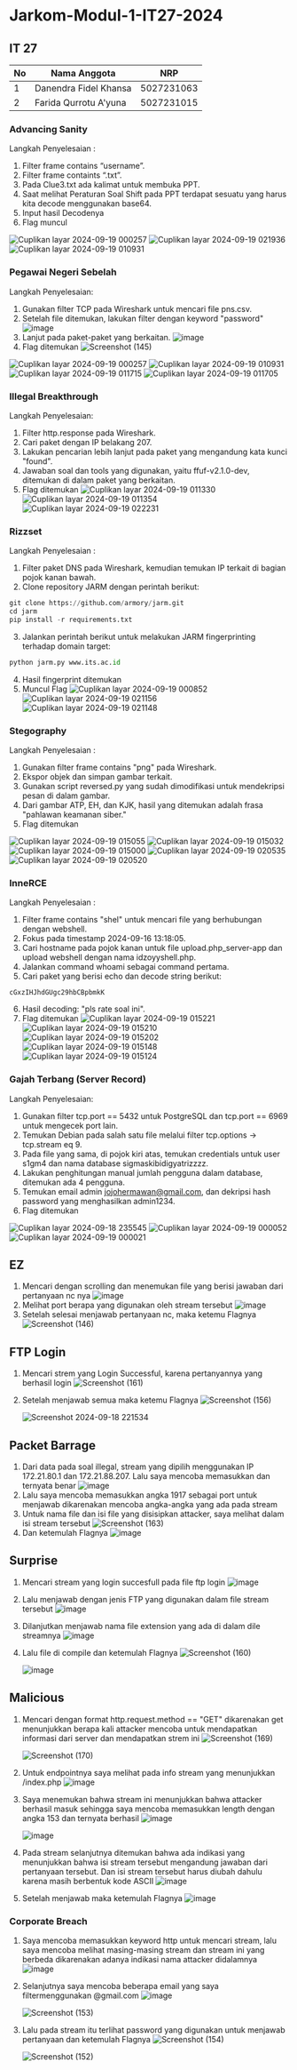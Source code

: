 # Jarkom-Modul-1-IT27-2024

## IT 27

| No  | Nama Anggota          | NRP        |
| --- | --------------------- | ---------- |
| 1   | Danendra Fidel Khansa | 5027231063 |
| 2   | Farida Qurrotu A'yuna | 5027231015 |

### Advancing Sanity

  Langkah Penyelesaian : 

  1. Filter frame contains “username”.
  2. Filter frame containts “.txt”.
  3. Pada Clue3.txt ada kalimat untuk membuka PPT.
  4. Saat melihat Peraturan Soal Shift pada PPT terdapat sesuatu yang harus kita decode menggunakan base64.
  5. Input hasil Decodenya
  6. Flag muncul

![Cuplikan layar 2024-09-19 000257](https://github.com/user-attachments/assets/0b63b5a2-da5b-47ab-81d3-3121c1689003)
![Cuplikan layar 2024-09-19 021936](https://github.com/user-attachments/assets/5bf36d7c-22ca-4f96-b48b-430ad73278da)
![Cuplikan layar 2024-09-19 010931](https://github.com/user-attachments/assets/f2f8852a-bc03-4571-a9c4-aeba84d9ffc5)

### Pegawai Negeri Sebelah

  Langkah Penyelesaian:

  1. Gunakan filter TCP pada Wireshark untuk mencari file pns.csv.
  2. Setelah file ditemukan, lakukan filter dengan keyword "password"
     ![image](https://github.com/user-attachments/assets/2b7ce85f-a6d6-4e96-9a3a-02105df6465d)
  4. Lanjut pada paket-paket yang berkaitan.
     ![image](https://github.com/user-attachments/assets/d93b4b6a-3f57-497a-98e6-aee098f5f7be)
  5. Flag ditemukan
     ![Screenshot (145)](https://github.com/user-attachments/assets/70769ff5-c9a7-4dc1-bda2-7b92d9b654ef)

![Cuplikan layar 2024-09-19 000257](https://github.com/user-attachments/assets/bb23a573-f8c8-4ce9-8835-e4b60c7ee1b7)
![Cuplikan layar 2024-09-19 010931](https://github.com/user-attachments/assets/99de537d-531c-4962-81e6-de57f0340bb8)
![Cuplikan layar 2024-09-19 011715](https://github.com/user-attachments/assets/7ec5326f-5f91-445f-96e5-61f871bbc38b)
![Cuplikan layar 2024-09-19 011705](https://github.com/user-attachments/assets/ec484556-d19e-4b33-ba41-896fd5dd4c39)

### Illegal Breakthrough

  Langkah Penyelesaian:

  1. Filter http.response pada Wireshark.
  2. Cari paket dengan IP belakang 207.
  3. Lakukan pencarian lebih lanjut pada paket yang mengandung kata kunci "found".
  4. Jawaban soal dan tools yang digunakan, yaitu ffuf-v2.1.0-dev, ditemukan di dalam paket yang berkaitan.
  5. Flag ditemukan
![Cuplikan layar 2024-09-19 011330](https://github.com/user-attachments/assets/6a94b306-b49d-451b-89cc-d11c7dc5e11c)
![Cuplikan layar 2024-09-19 011354](https://github.com/user-attachments/assets/94c02213-9108-4c7b-bd28-1b2b2dcdc226)
![Cuplikan layar 2024-09-19 022231](https://github.com/user-attachments/assets/52e585a9-02c1-44c9-b11e-16a56d4cb754)

### Rizzset

  Langkah Penyelesaian :

  1. Filter paket DNS pada Wireshark, kemudian temukan IP terkait di bagian pojok kanan bawah.
  2. Clone repository JARM dengan perintah berikut:
  ```py
  git clone https://github.com/armory/jarm.git
  cd jarm
  pip install -r requirements.txt
  ```
  3. Jalankan perintah berikut untuk melakukan JARM fingerprinting terhadap domain target:
  ```py
  python jarm.py www.its.ac.id
  ```
  4. Hasil fingerprint ditemukan
  5. Muncul Flag
![Cuplikan layar 2024-09-19 000852](https://github.com/user-attachments/assets/11956c4e-dbee-42cb-9e8d-f15a7536a2b7)
![Cuplikan layar 2024-09-19 021156](https://github.com/user-attachments/assets/2654b0f2-4fb5-4cf4-82a3-1685d6668d6e)
![Cuplikan layar 2024-09-19 021148](https://github.com/user-attachments/assets/bcb5c5d6-56e0-4c14-8a19-2fa86ea6d120)

### Stegography

   Langkah Penyelesaian :

   1. Gunakan filter frame contains "png" pada Wireshark.
   2. Ekspor objek dan simpan gambar terkait.
   3. Gunakan script reversed.py yang sudah dimodifikasi untuk mendekripsi pesan di dalam gambar.
   4. Dari gambar ATP, EH, dan KJK, hasil yang ditemukan adalah frasa "pahlawan keamanan siber."
   5. Flag ditemukan

![Cuplikan layar 2024-09-19 015055](https://github.com/user-attachments/assets/0de293fc-3c0d-40d6-b06a-3f3ae8c53ffc)
![Cuplikan layar 2024-09-19 015032](https://github.com/user-attachments/assets/7025379d-8b95-4b7b-ad35-a0569e87cb5a)
![Cuplikan layar 2024-09-19 015000](https://github.com/user-attachments/assets/3fd6471c-3214-448b-8460-cf4cf8d70749)
![Cuplikan layar 2024-09-19 020535](https://github.com/user-attachments/assets/ee5996ac-2ab1-459d-a875-b26bd96d8d4b)
![Cuplikan layar 2024-09-19 020520](https://github.com/user-attachments/assets/f48fe7aa-5814-4066-8d0b-5c1e11653d2b)


### InneRCE

  Langkah Penyelesaian :

  1. Filter frame contains "shel" untuk mencari file yang berhubungan dengan webshell.
  2. Fokus pada timestamp 2024-09-16 13:18:05.
  3. Cari hostname pada pojok kanan untuk file upload.php_server-app dan upload webshell dengan nama idzoyyshell.php.
  4. Jalankan command whoami sebagai command pertama.
  5. Cari paket yang berisi echo dan decode string berikut:
```
cGxzIHJhdGUgc29hbCBpbmkK
```
  6. Hasil decoding: "pls rate soal ini".
  7. Flag ditemukan
![Cuplikan layar 2024-09-19 015221](https://github.com/user-attachments/assets/22952d05-7848-4c43-b1a9-de2ce43358a1)
![Cuplikan layar 2024-09-19 015210](https://github.com/user-attachments/assets/b1799abf-6d15-406c-9d9c-246aa94b16b0)
![Cuplikan layar 2024-09-19 015202](https://github.com/user-attachments/assets/74d5d682-d956-4f50-a47f-3ea77c075e31)
![Cuplikan layar 2024-09-19 015148](https://github.com/user-attachments/assets/2b171bc9-fc35-4ef5-b5a3-06f805cf2d9d)
![Cuplikan layar 2024-09-19 015124](https://github.com/user-attachments/assets/b8dc091d-ca1a-42c2-b35e-0089ef7e92db)


### Gajah Terbang (Server Record)

  Langkah Penyelesaian:
  1. Gunakan filter tcp.port == 5432 untuk PostgreSQL dan tcp.port == 6969 untuk mengecek port lain.
  2. Temukan Debian pada salah satu file melalui filter tcp.options -> tcp.stream eq 9.
  3. Pada file yang sama, di pojok kiri atas, temukan credentials untuk user s1gm4 dan nama database sigmaskibidigyatrizzzz.
  4. Lakukan penghitungan manual jumlah pengguna dalam database, ditemukan ada 4 pengguna.
  5. Temukan email admin jojohermawan@gmail.com, dan dekripsi hash password yang menghasilkan admin1234.
  6. Flag ditemukan

![Cuplikan layar 2024-09-18 235545](https://github.com/user-attachments/assets/bd2102bb-19f0-4506-af77-91464f2d24c4)
![Cuplikan layar 2024-09-19 000052](https://github.com/user-attachments/assets/073ecc02-3e22-4d43-a8ca-6584eaf8bf4d)
![Cuplikan layar 2024-09-19 000021](https://github.com/user-attachments/assets/415f4457-7ea6-4c82-9077-653d021ecd48)

## EZ

1. Mencari dengan scrolling dan menemukan file yang berisi jawaban dari pertanyaan nc nya
   ![image](https://github.com/user-attachments/assets/89bf524c-52ed-47b5-9945-30cc461362b8)
2. Melihat port berapa yang digunakan oleh stream tersebut
   ![image](https://github.com/user-attachments/assets/9e3ed6a8-821b-41fa-80df-bf11652934ec)
3. Setelah selesai menjawab pertanyaan nc, maka ketemu Flagnya
   ![Screenshot (146)](https://github.com/user-attachments/assets/93664775-dec1-4db6-a97b-35efd85a8a68)

## FTP Login

1. Mencari strem yang Login Successful, karena pertanyannya yang berhasil login
   ![Screenshot (161)](https://github.com/user-attachments/assets/a387bae2-ed99-43c9-8780-18fa03522a3c)
2. Setelah menjawab semua maka ketemu Flagnya
   ![Screenshot (156)](https://github.com/user-attachments/assets/31c77d30-d760-482c-beaa-1e17f8ed1344)

    ![Screenshot 2024-09-18 221534](https://github.com/user-attachments/assets/f35700f4-f506-4570-b2f4-49be94970c1c)

## Packet Barrage

1. Dari data pada soal illegal, stream yang dipilih menggunakan IP 172.21.80.1 dan 172.21.88.207. Lalu saya mencoba memasukkan  dan ternyata benar
   ![image](https://github.com/user-attachments/assets/2240c06b-c345-48b5-832e-19a72b1963e2)
2. Lalu saya mencoba memasukkan angka 1917 sebagai port untuk menjawab dikarenakan mencoba angka-angka yang ada pada stream
3. Untuk nama file dan isi file yang disisipkan attacker, saya melihat dalam isi stream tersebut
   ![Screenshot (163)](https://github.com/user-attachments/assets/c6ec9b41-992e-42b2-a26f-e8d327949cea)
4. Dan ketemulah Flagnya
   ![image](https://github.com/user-attachments/assets/7d43236d-552e-4f7d-aefe-fd80f4d8cc3d)

## Surprise

1. Mencari stream yang login succesfull pada file ftp login
   ![image](https://github.com/user-attachments/assets/0251fcb1-c7da-49b6-a3b2-5ab525f49a22)
2. Lalu menjawab dengan jenis FTP yang digunakan dalam file stream tersebut
   ![image](https://github.com/user-attachments/assets/9e3d754a-6d36-407b-83ec-0520d21e5507)
3. Dilanjutkan menjawab nama file extension yang ada di dalam dile streamnya
   ![image](https://github.com/user-attachments/assets/6e0f48ed-95a2-48ea-bf77-2d670ada481a)
4. Lalu file di compile dan ketemulah Flagnya
   ![Screenshot (160)](https://github.com/user-attachments/assets/fe857501-d662-4cf9-a5f5-478930e12b5c)

    ![image](https://github.com/user-attachments/assets/060921d8-60be-4e96-acc9-1c8cdb73d567)

## Malicious

1. Mencari dengan format http.request.method == "GET" dikarenakan get menunjukkan berapa kali attacker mencoba untuk mendapatkan informasi dari server dan mendapatkan strem ini
   ![Screenshot (169)](https://github.com/user-attachments/assets/31aa19df-95d3-4a35-a45b-a12e8a4bf634)

   ![Screenshot (170)](https://github.com/user-attachments/assets/d224a6dc-fb2d-4c3a-a6e3-5d4b07f7af49)
3. Untuk endpointnya saya melihat pada info stream yang menunjukkan /index.php
   ![image](https://github.com/user-attachments/assets/27cd5182-411e-48db-a962-630c7aaa017c)
4. Saya menemukan bahwa stream ini menunjukkan bahwa attacker berhasil masuk sehingga saya mencoba memasukkan length dengan angka 153 dan ternyata berhasil
   ![image](https://github.com/user-attachments/assets/4ec98380-4837-4a50-bcf7-25cff5d23017)

   ![image](https://github.com/user-attachments/assets/ea10d2ac-6538-406f-bbaa-be5710ae6e37)
5. Pada stream selanjutnya ditemukan bahwa ada indikasi yang menunjukkan bahwa isi stream tersebut mengandung jawaban dari pertanyaan tersebut. Dan isi stream tersebut harus diubah dahulu karena masih berbentuk kode ASCII
   ![image](https://github.com/user-attachments/assets/014cf942-1f19-42ff-9a93-93ac89ae5a64)
6. Setelah menjawab maka ketemulah Flagnya
   ![image](https://github.com/user-attachments/assets/b84c3afc-2ef5-4c76-ae99-146b109481ff)

### Corporate Breach

1. Saya mencoba memasukkan keyword http untuk mencari stream, lalu saya mencoba melihat masing-masing stream dan stream ini yang berbeda dikarenakan adanya indikasi nama attacker didalamnya
   ![image](https://github.com/user-attachments/assets/31b7d304-4607-416a-8736-d8939f7296ca)
2. Selanjutnya saya mencoba beberapa email yang saya filtermenggunakan @gmail.com
   ![image](https://github.com/user-attachments/assets/78d93f8d-4ae0-4f19-ae47-7b77d01bd120)

   ![Screenshot (153)](https://github.com/user-attachments/assets/48323798-c86b-4680-a5c6-3a84e05d2ae0)
4. Lalu pada stream itu terlihat password yang digunakan untuk menjawab pertanyaan dan ketemulah Flagnya
   ![Screenshot (154)](https://github.com/user-attachments/assets/3834b9dd-fd46-454e-a9e3-ee119a6cef42)
   
   ![Screenshot (152)](https://github.com/user-attachments/assets/5b42f320-bd72-4157-8e1a-ed14f2c415ba)


